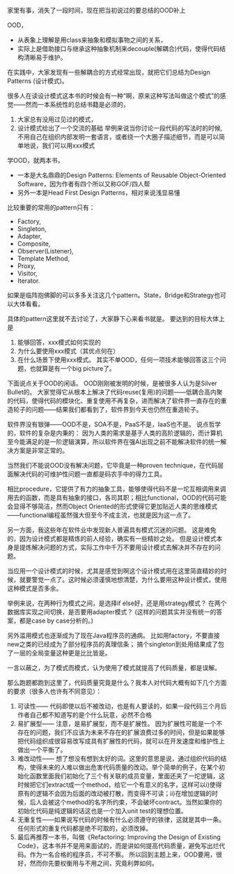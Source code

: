 家里有事，消失了一段时间，现在把当初说过的要总结的OOD补上

OOD，
- 从表象上理解是用class来抽象和模拟事物之间的关系，
- 实际上是借助接口与继承这种抽象机制来decouple(解耦合)代码，使得代码结构清晰易于维护。

在实践中，大家发现有一些解耦合的方式经常出现，就把它们总结为Design Patterns (设计模式)。

很多人在读设计模式这本书的时候会有一种“啊，原来这种写法叫做这个模式”的感觉——然而一本系统性的总结书籍是必须的，
1. 大家总有没用过见过的模式，
2. 设计模式给出了一个交流的基础
    举例来说当你讨论一段代码的写法时的时候, 不用自己在组织内部发明一套语言，或者绕一个大圈子描述细节，而是可以简单地说，我们可以用xxx模式

学OOD，就两本书，
- 一本是大名鼎鼎的Design Patterns: Elements of Reusable Object-Oriented Software，因为作者有四个所以又称GOF/四人帮
- 另外一本是Head First Design Patterns，相对来说浅显易懂

比较重要的常用的pattern只有：
- Factory, 
- Singleton, 
- Adapter, 
- Composite, 
- Observer(Listener), 
- Template Method, 
- Proxy, 
- Visitor, 
- Iterator. 

如果是临阵抱佛脚的可以多多关注这几个pattern。State，Bridge和Strategy也可以大体看看。

具体的pattern这里就不去讨论了，大家静下心来看书就是。
要达到的目标大体上是 
1. 能够回答，xxx模式如何实现的 
2. 为什么要使用xxx模式（其优点何在） 
3. 在什么场景下使用xxx模式。
其实不单OOD，任何一项技术能够回答这三个问题，也就算是有一个big picture了。

下面说点关于OOD的闲话。
OOD刚刚被发明的时候，是被很多人认为是Silver Bullet的。
大家觉得它从根本上解决了代码reuse(复用)的问题——低耦合高内聚的代码，使得代码的模块化、重复使用不再复杂，进而解决了软件界一直存在的重造轮子的问题——结果我们都看到了，软件界到今天也仍然在重造轮子。

软件界没有银弹——OOD不是，SOA不是，PaaS不是，IaaS也不是。
说点哲学的，软件的复杂是内秉的：
    因为人类的需求是基于人类的高阶逻辑的，而计算机至今能满足的是一阶逻辑演算，所以软件界在强AI出现之前不能解决软件的统一解决方案是非常正常的。

当然我们不能说OOD没有解决问题，它毕竟是一种proven technique，在代码层面解决代码的可维护性问题一直都是码农手中的得力工具。

相比procedure，它提供了有力的抽象工具，能够使得代码不是一坨互相调用来调用去的函数，而是具有抽象的接口，各司其职；相比functional，OOD的代码可能会显得不够简洁，然而Object Oriented的形式使得它更加贴近人类的思维模式——functional编程虽然强大但至今不成主流，也就是因为这一点了。

另一方面，我这些年在软件业中发现新人普遍具有模式沉迷的问题。
这是难免的，因为设计模式都是精炼的前人经验，确实有一些精妙之处。
但是设计模式本身是提炼解决问题的方式，实际工作中千万不要用设计模式去解决并不存在的问题。

当应用一个设计模式的时候，尤其是感觉到啊这个设计模式用在这里简直精妙的时候，就要警觉一点了。这时候必须谨慎地想清楚，为什么要用这种设计模式，使用这种模式是否多余。

举例来说，在两种行为模式之间，是选择if else好，还是用strategy模式？
在两个数据库实现之间切换，是否要用adapter模式？
(这样的问题其实并没有统一的答案，都是case by case分析的。)

另外滥用模式也逐渐成为了现在Java程序员的通病。
比如用factory，不要直接new之类的已经成为了部分程序员的真理信条；
搞个singleton到处用结果成了包了一层的全局变量这种更是比比皆是。

一言以蔽之，为了模式而模式，认为使用了模式就提高了代码质量，都是误解。

那么跑题都跑到这里了，代码质量究竟是什么？我本人对代码大概有如下几个方面的要求（很多人也许有不同意见）：
1. 可读性——
    代码即使以后不被改动，也是有人要读的，如果一段代码三个月后作者自己都不知道写的是个什么玩意，必然不合格
3. 易扩展型——
    注意，是易扩展型，而不是扩展性。
    因为扩展性可能是一个不存在的问题，我们不应该为未来不存在的扩展浪费过多的时间，但是如果能够把代码组织成很容易改写成具有扩展性的代码，就可以在开发速度和维护性上做出一个平衡了。
5. 难改动性——
    想了想没有想到太好的词。这里的意思是说，通过组织代码的结构，使得未来的人难以做出危害代码质量的改动。举个简单的例子，在某个初始化函数里面我们初始化了三个有关联的成员变量，里面还夹了一坨逻辑，这时候把它们extract成一个method，给它一个有意义的名字，这样可以i)使得原有的逻辑不会因为后面的改动被打散，而变得不可读；ii)在增加逻辑的时候，后人会被这个method的名字所约束，不会破坏contract。当然如果你的初始化代码是纯逻辑的话这也是一个加入unit test的理想位置。
7. 无重复性——如果说写代码的时候有什么必须遵守的铁律，这就是其中一条。任何形式的重复代码都是绝不可取的，必须改掉。
8. 最后再推荐一本书，叫做《Refactoring: Improving the Design of Existing Code》，这本书并不是用来面试的，而是讲如何提高代码质量，避免写出烂代码。作为一名合格的程序员，不可不察。
所以回到主题上来，OOD要用，很好，然而你先要权衡用与不用之间，究竟利弊如何。